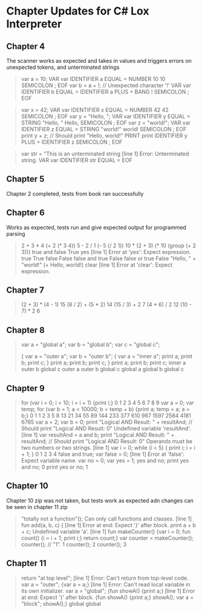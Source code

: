 # Chapter Updates for C# Lox Interpreter

## Chapter 4
The scanner works as expected and takes in values and triggers errors on unexpected tokens, and unterminated strings

> var a = 10;
VAR var
IDENTIFIER a
EQUAL =
NUMBER 10 10
SEMICOLON ;
EOF
> var b = a + !; // Unexpected character '!'
VAR var
IDENTIFIER b
EQUAL =
IDENTIFIER a
PLUS +
BANG !
SEMICOLON ;
EOF

> var x = 42;
VAR var
IDENTIFIER x
EQUAL =
NUMBER 42 42
SEMICOLON ;
EOF
> var y = "Hello, ";
VAR var
IDENTIFIER y
EQUAL =
STRING "Hello, " Hello,
SEMICOLON ;
EOF
> var z = "world!";
VAR var
IDENTIFIER z
EQUAL =
STRING "world!" world!
SEMICOLON ;
EOF
> print y + z; // Should print "Hello, world!"
PRINT print
IDENTIFIER y
PLUS +
IDENTIFIER z
SEMICOLON ;
EOF

> var str = "This is an unterminated string
[line 1] Error: Unterminated string.
VAR var
IDENTIFIER str
EQUAL =
EOF

## Chapter 5
Chapter 2 completed, tests from book ran successfully

## Chapter 6
Works as expected, tests run and give expected output for programmed parsing
> 2 + 3 * 4
(+ 2 (* 3 4))
> 5 - 2 / 1
(- 5 (/ 2 1))
> 10 * (2 + 3)
(* 10 (group (+ 2 3)))
> true and false
True
> yes
[line 1] Error at 'yes': Expect expression.
> true
True
> false
False
> false and true
False
> false or true
False
> "Hello, " + "world!"
(+ Hello,  world!)
> clear
[line 1] Error at 'clear': Expect expression.
>

## Chapter 7
> (2 + 3) * (4 - 1)
15
> (8 / 2) + (5 * 2)
14
> (15 / 3) + 2
7
> (4 * 6) / 2
12
> (10 - 7) * 2
6

## Chapter 8
> var a = "global a"; var b = "global b"; var c = "global c";
>
> { var a = "outer a"; var b = "outer b"; { var a = "inner a"; print a; print b; print c; } print a; print b; print c; } print a; print b; print c;
inner a
outer b
global c
outer a
outer b
global c
global a
global b
global c
>
> 
## Chapter 9
> for (var i = 0; i < 10; i = i + 1) {print i;}
0
1
2
3
4
5
6
7
8
9
> var a = 0; var temp; for (var b = 1; a < 10000; b = temp + b) {print a; temp = a; a = b;}
0
1
1
2
3
5
8
13
21
34
55
89
144
233
377
610
987
1597
2584
4181
6765
> var a = 2; var b = 0;
> print "Logical AND Result: " + resultAnd; // Should print "Logical AND Result: 0"
Undefined variable 'resultAnd'.
[line 1]
> var resultAnd = a and b;
> print "Logical AND Result: " + resultAnd; // Should print "Logical AND Result: 0"
Operands must be two numbers or two strings.
[line 1]
> var i = 0; while (i < 5) { print i; i = i + 1; }
0
1
2
3
4
> false and true;
> var false = 0;
[line 1] Error at 'false': Expect variable name.
> var no = 0;
> var yes = 1;
> yes and no;
> print yes and no;
0
> print yes or no;
1

## Chapter 10
Chapter 10 zip was not taken, but tests work as expected adn changes can be seen in chapter 11 zip
> "totally not a function"();
Can only call functions and classes.
[line 1]
> fun add(a, b, c) {
[line 1] Error at end: Expect '}' after block.
>   print a + b + c;
Undefined variable 'a'.
[line 1]
> fun makeCounter() {var i = 0; fun count() {i = i + 1; print i;} return count;}
> var counter = makeCounter();
> counter(); // "1".
1
> counter();
2
> counter();
3
>

## Chapter 11
> return "at top level";
[line 1] Error: Can't return from top-level code.
> var a = "outer";
> {var a = a;}
[line 1] Error: Can't read local variable in its own initializer.
> var a = "global";
> {fun showA() {print a;}
[line 1] Error at end: Expect '}' after block.
> {fun showA() {print a;} showA(); var a = "block"; showA();}
global
global
>
